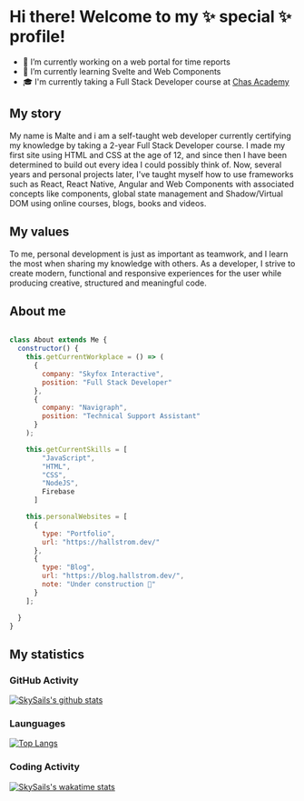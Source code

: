# Hi there! Welcome to my ✨ special ✨ profile!

- 🔭 I’m currently working on a web portal for time reports
- 🌱 I’m currently learning Svelte and Web Components
- 🎓 I'm currently taking a Full Stack Developer course at [Chas Academy](https://chasacademy.se/)

## My story
My name is Malte and i am a self-taught web developer currently certifying my knowledge by taking a 2-year Full Stack Developer course. I made my first site using HTML and CSS at the age of 12, and since then I have been determined to build out every idea I could possibly think of. Now, several years and personal projects later, I've taught myself how to use frameworks such as React, React Native, Angular and Web Components with associated concepts like components, global state management and Shadow/Virtual DOM using online courses, blogs, books and videos.

## My values
To me, personal development is just as important as teamwork, and I learn the most when sharing my knowledge with others. As a developer, I strive to create modern, functional and responsive experiences for the user while producing creative, structured and meaningful code.


## About me

```javascript

class About extends Me {
  constructor() {
    this.getCurrentWorkplace = () => (
      {
        company: "Skyfox Interactive",
        position: "Full Stack Developer"
      },
      {
        company: "Navigraph",
        position: "Technical Support Assistant"
      }
    );

    this.getCurrentSkills = [
        "JavaScript",
        "HTML",
        "CSS",
        "NodeJS",
        Firebase
      ]

    this.personalWebsites = [
      {
        type: "Portfolio", 
        url: "https://hallstrom.dev/"
      },
      {
        type: "Blog",
        url: "https://blog.hallstrom.dev/",
        note: "Under construction 🚧"
      }
    ];

  }
}
```

## My statistics

### GitHub Activity
[![SkySails's github stats](https://github-readme-stats.vercel.app/api?username=SkySails&count_private=true&show_icons=true)](https://github.com/anuraghazra/github-readme-stats)

### Launguages
[![Top Langs](https://github-readme-stats.vercel.app/api/top-langs/?username=SkySails&layout=compact)](https://github.com/anuraghazra/github-readme-stats)

### Coding Activity
[![SkySails's wakatime stats](https://github-readme-stats.vercel.app/api/wakatime?username=SkySails&v=2)](https://github.com/anuraghazra/github-readme-stats)

